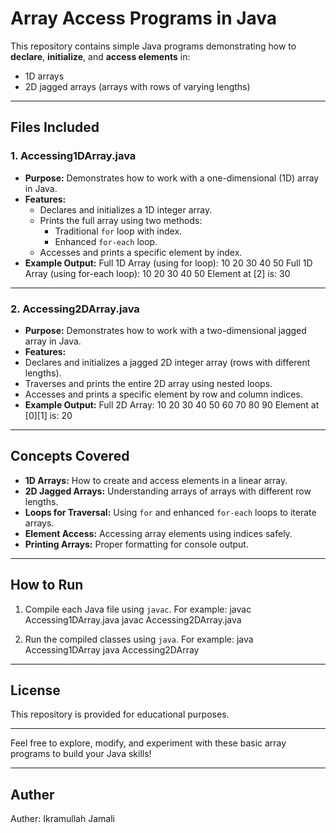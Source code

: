 # Array Access Programs in Java

This repository contains simple Java programs demonstrating how to **declare**, **initialize**, and **access elements** in:

- 1D arrays
- 2D jagged arrays (arrays with rows of varying lengths)

---

## Files Included

### 1. Accessing1DArray.java

- **Purpose:** Demonstrates how to work with a one-dimensional (1D) array in Java.
- **Features:**
  - Declares and initializes a 1D integer array.
  - Prints the full array using two methods:
    - Traditional `for` loop with index.
    - Enhanced `for-each` loop.
  - Accesses and prints a specific element by index.
- **Example Output:**
Full 1D Array (using for loop):
10 20 30 40 50
Full 1D Array (using for-each loop):
10 20 30 40 50
Element at [2] is: 30

---

### 2. Accessing2DArray.java

- **Purpose:** Demonstrates how to work with a two-dimensional jagged array in Java.
- **Features:**
- Declares and initializes a jagged 2D integer array (rows with different lengths).
- Traverses and prints the entire 2D array using nested loops.
- Accesses and prints a specific element by row and column indices.
- **Example Output:**
Full 2D Array:
10 20 30 40
50 60
70 80 90
Element at [0][1] is: 20

---

## Concepts Covered

- **1D Arrays:** How to create and access elements in a linear array.
- **2D Jagged Arrays:** Understanding arrays of arrays with different row lengths.
- **Loops for Traversal:** Using `for` and enhanced `for-each` loops to iterate arrays.
- **Element Access:** Accessing array elements using indices safely.
- **Printing Arrays:** Proper formatting for console output.

---

## How to Run

1. Compile each Java file using `javac`. For example:
javac Accessing1DArray.java
javac Accessing2DArray.java

2. Run the compiled classes using `java`. For example:
java Accessing1DArray
java Accessing2DArray

---

## License

This repository is provided for educational purposes.

---

Feel free to explore, modify, and experiment with these basic array programs to build your Java skills!

---

## Auther
Auther: Ikramullah Jamali
